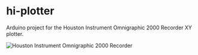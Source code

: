 # hi-plotter
Arduino project for the Houston Instrument Omnigraphic 2000 Recorder XY plotter.

![Houston Instrument Omnigraphic 2000 Recorder](https://cdn11.bigcommerce.com/s-a1x7hg2jgk/images/stencil/1280x1280/products/19015/106508/houston-instrument-2000-omnigraphic-recorder-1.39__82675.1490151133.jpg)
